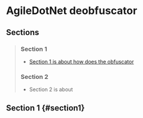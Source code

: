 # AgileDotNet deobfuscator

## Sections

> ### Section 1
> - [Section 1 is about how does the obfuscator](#section-1-section1)
> ### Section 2
> - Section 2 is about 

## Section 1 {#section1}
